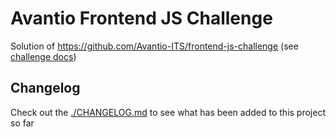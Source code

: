 # Avantio Frontend JS Challenge

Solution of https://github.com/Avantio-ITS/frontend-js-challenge (see [challenge docs](./docs/README.md))

## Changelog

Check out the [./CHANGELOG.md](./CHANGELOG.md) to see what has been added to this project so far
